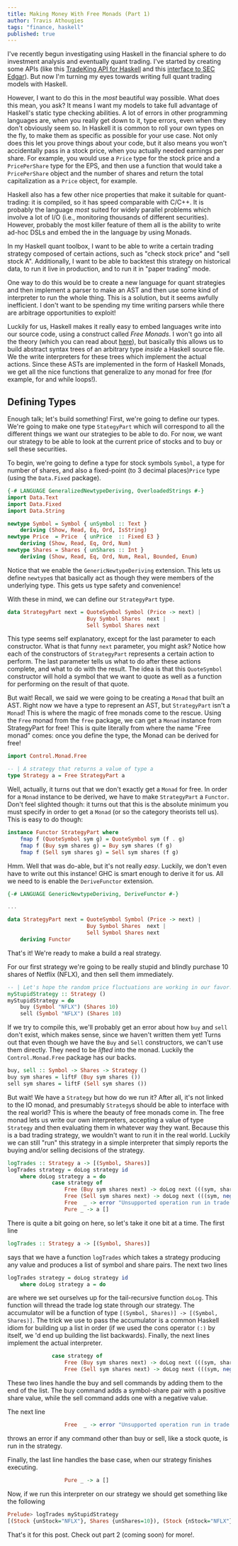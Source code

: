 ```yaml
---
title: Making Money With Free Monads (Part 1)
author: Travis Athougies
tags: "finance, haskell"
published: true
---
```


I've recently begun investigating using Haskell in the financial sphere to do investment analysis
and eventually quant trading. I've started by creating some APIs (like this
[TradeKing API for Haskell](/projects/tradeking.html) and this
[interface to SEC Edgar](/projects/eddy.html)). But now I'm turning my eyes towards writing full
quant trading models with Haskell.

However, I want to do this in the _most_ beautiful way possible. What does this mean, you ask? It
means I want my models to take full advantage of Haskell's static type checking abilities. A lot of
errors in other programming languages are, when you really get down to it, type errors, even when
they don't obviously seem so. In Haskell it is common to roll your own types on the fly, to make
them as specific as possible for your use case. Not only does this let you prove things about your
code, but it also means you won't accidentally pass in a stock price, when you actually needed
earnings per share. For example, you would use a ``Price`` type for the stock price and a
``PricePerShare`` type for the EPS, and then use a function that would take a ``PricePerShare``
object and the number of shares and return the total capitalization as a ``Price`` object, for
example.

Haskell also has a few other nice properties that make it suitable for quant-trading: it is
compiled, so it has speed comparable with C/C++. It is probably the language _most_ suited for
widely parallel problems which involve a lot of I/O (i.e., monitoring thousands of different
securities). However, probably the most killer feature of them all is the ability to write ad-hoc
DSLs and embed the in the language by using Monads.

In my Haskell quant toolbox, I want to be able to write a certain trading strategy composed of
certain actions, such as "check stock price" and "sell stock A". Additionally, I want to be able to
backtest this strategy on historical data, to run it live in production, and to run it in "paper
trading" mode.

One way to do this would be to create a new language for quant strategies and then implement a
parser to make an AST and then use some kind of interpreter to run the whole thing. This is a
solution, but it seems awfully inefficient. I don't want to be spending my time writing parsers
while there are arbitrage opportunities to exploit!

Luckily for us, Haskell makes it really easy to embed languages write into our source code, using a
construct called _Free Monads_.  I won't go into all the theory (which you can read about
[here]()), but basically this allows us to build abstract syntax trees of an arbitrary type _inside_
a Haskell source file. We the write interpreters for these trees which implement the actual
actions. Since these ASTs are implemented in the form of Haskell Monads, we get all the nice
functions that generalize to any monad for free (for example, for and while loops!).

Defining Types
-------------

Enough talk; let's build something! First, we're going to define our types. We're going to make one
type ``StategyPart`` which will correspond to all the different things we want our strategies to be
able to do. For now, we want our strategy to be able to look at the current price of stocks and to
buy or sell these securities.

To begin, we're going to define a type for stock symbols ``Symbol``, a type for number of shares,
and also a fixed-point (to 3 decimal places)``Price`` type (using the ``Data.Fixed`` package).

``` haskell
{-# LANGUAGE GeneralizedNewtypeDeriving, OverloadedStrings #-}
import Data.Text
import Data.Fixed
import Data.String

newtype Symbol = Symbol { unSymbol :: Text }
    deriving (Show, Read, Eq, Ord, IsString)
newtype Price  = Price  { unPrice  :: Fixed E3 }
    deriving (Show, Read, Eq, Ord, Num)
newtype Shares = Shares { unShares :: Int }
    deriving (Show, Read, Eq, Ord, Num, Real, Bounded, Enum)
```

Notice that we enable the ``GenericNewtypeDeriving`` extension. This lets us define ``newtype``s
that basically act as though they were members of the underlying type. This gets us type safety and
convenience!

With these in mind, we can define our ``StrategyPart`` type.

``` haskell
data StrategyPart next = QuoteSymbol Symbol (Price -> next) |
                         Buy Symbol Shares  next |
                         Sell Symbol Shares next
```

This type seems self explanatory, except for the last parameter to each constructor. What is that
funny ``next`` parameter, you might ask? Notice how each of the constructors of ``StrategyPart``
represents a certain action to perform. The last parameter tells us what to do after these actions
complete, and what to do with the result. The idea is that this ``QuoteSymbol`` constructor will hold
a symbol that we want to quote as well as a function for performing on the result of that quote.

But wait! Recall, we said we were going to be creating a ``Monad`` that built an AST. Right now we
have a type to represent an AST, but ``StrategyPart`` isn't a ``Monad``! This is where the magic of
free monads come to the rescue. Using the ``Free`` monad from the ``free`` package, we can get a
``Monad`` instance from StrategyPart for free! This is quite literally from where the name "Free monad"
comes: once you define the type, the Monad can be derived for free!

``` haskell
import Control.Monad.Free

-- | A strategy that returns a value of type a
type Strategy a = Free StrategyPart a
```

Well, actually, it turns out that we don't exactly get a ``Monad`` for free. In order for a ``Monad``
instance to be derived, we have to make ``StrategyPart`` a ``Functor``. Don't feel slighted though:
it turns out that this is the absolute minimum you must specify in order to get a ``Monad`` (or so
the category theorists tell us). This is easy to do though:

``` haskell
instance Functor StrategyPart where
    fmap f (QuoteSymbol sym g) = QuoteSymbol sym (f . g)
    fmap f (Buy sym shares g) = Buy sym shares (f g)
    fmap f (Sell sym shares g) = Sell sym shares (f g)
```

Hmm. Well that was do-able, but it's not really _easy_. Luckily, we don't even have to write out
this instance! GHC is smart enough to derive it for us. All we need to is enable the
``DeriveFunctor`` extension.

``` haskell
{-# LANGUAGE GenericNewtypeDeriving, DeriveFunctor #-}

...

data StrategyPart next = QuoteSymbol Symbol (Price -> next) |
                         Buy Symbol Shares  next |
                         Sell Symbol Shares next
    deriving Functor
```

That's it! We're ready to make a build a real strategy.

For our first strategy we're going to be really stupid and blindly purchase 10 shares of Netflix
(NFLX), and then sell them immediately.

``` haskell
-- | Let's hope the random price fluctuations are working in our favor!
myStupidStrategy :: Strategy ()
myStupidStrategy = do
    buy (Symbol "NFLX") (Shares 10)
    sell (Symbol "NFLX") (Shares 10)
```

If we try to compile this, we'll probably get an error about how ``buy`` and ``sell`` don't exist,
which makes sense, since we haven't written them yet! Turns out that even though we have the ``Buy``
and ``Sell`` constructors, we can't use them directly. They need to be _lifted_ into the
monad. Luckily the ``Control.Monad.Free`` package has our backs.

``` haskell
buy, sell :: Symbol -> Shares -> Strategy ()
buy sym shares = liftF (Buy sym shares ())
sell sym shares = liftF (Sell sym shares ())
```

But wait! We have a ``Strategy`` but how do we run it? After all, it's not linked to the IO monad,
and presumably ``Strategy``s should be able to interface with the real world? This is where the
beauty of free monads come in. The free monad lets us write our own interpreters, accepting a value
of type ``Strategy`` and then evaluating them in whatever way they want. Because this is a bad
trading strategy, we wouldn't want to run it in the real world. Luckily we can still "run" this
strategy in a simple interpreter that simply reports the buying and/or selling decisions of the
strategy.

``` haskell
logTrades :: Strategy a -> [(Symbol, Shares)]
logTrades strategy = doLog strategy id
    where doLog strategy a = do
              case strategy of
                  Free (Buy sym shares next) -> doLog next (((sym, shares):) . a)
                  Free (Sell sym shares next) -> doLog next (((sym, negate shares):) . a)
                  Free  _ -> error "Unsupported operation run in trade logging interpreter"
                  Pure _ -> a []
```

There is quite a bit going on here, so let's take it one bit at a time. The first line

``` haskell
logTrades :: Strategy a -> [(Symbol, Shares)]
```

says that we have a function ``logTrades`` which takes a strategy producing any value and produces a
list of symbol and share pairs. The next two lines

``` haskell
logTrades strategy = doLog strategy id
    where doLog strategy a = do
```

are where we set ourselves up for the tail-recursive function ``doLog``. This function will thread
the trade log state through our strategy. The accumulator will be a function of type
``[(Symbol, Shares)] -> [(Symbol, Shares)]``. The trick we use to pass the accumulator is a common
Haskell idiom for building up a list in order (if we used the cons operator ``(:)`` by itself, we 'd
end up building the list backwards). Finally, the next lines implement the actual interpreter.

``` haskell
              case strategy of
                  Free (Buy sym shares next) -> doLog next (((sym, shares):) . a)
                  Free (Sell sym shares next) -> doLog next (((sym, negate shares):) . a)
```

These two lines handle the buy and sell commands by adding them to the end of the list. The buy
command adds a symbol-share pair with a positive share value, while the sell command adds one with a
negative value.

The next line

``` haskell
                  Free  _ -> error "Unsupported operation run in trade logging interpreter"
```

throws an error if any command other than buy or sell, like a stock quote, is run in the strategy.

Finally, the last line handles the base case, when our strategy finishes executing.

``` haskell
                  Pure _ -> a []
```

Now, if we run this interpreter on our strategy we should get something like the following

``` haskell
Prelude> logTrades myStupidStrategy
[(Stock {unStock="NFLX"}, Shares {unShares=10}), (Stock {nStock="NFLX"}, Shares {unShares=-10})]
```

That's it for this post. Check out part 2 (coming soon) for more!.
